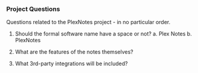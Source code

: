 ###  Project Questions

Questions related to the PlexNotes project - in no particular order.

 1. Should the formal software name have a space or not?
    a. Plex Notes
    b. PlexNotes
 
 2. What are the features of the notes themselves?
 
 3. What 3rd-party integrations will be included?

